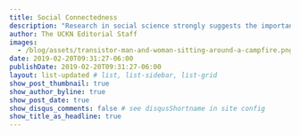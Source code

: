 ```yaml
---
title: Social Connectedness
description: "Research in social science strongly suggests the importance of Social Connected ness to our good health and well-begin."
author: The UCKN Editorial Staff
images:
  - /blog/assets/transistor-man-and-woman-sitting-around-a-campfire.png
date: 2019-02-20T09:31:27-06:00
publishDate: 2019-02-20T09:31:27-06:00
layout: list-updated # list, list-sidebar, list-grid
show_post_thumbnail: true
show_author_byline: true
show_post_date: true
show_disqus_comments: false # see disqusShortname in site config
show_title_as_headline: true
---
```

